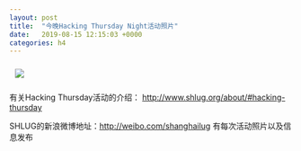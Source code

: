 ```yaml
---
layout: post
title:  "今晚Hacking Thursday Night活动照片"
date:   2019-08-15 12:15:03 +0000
categories: h4
---
```


[<img style='margin:10px;' src='/res2019q3/j815.h4/j815_2013_0600+08.1920p.jpg'>](/res2019q3/j815.h4/j815_2013_0600+08.JPG)

有关Hacking Thursday活动的介绍：
http://www.shlug.org/about/#hacking-thursday

SHLUG的新浪微博地址：http://weibo.com/shanghailug 有每次活动照片以及信息发布


